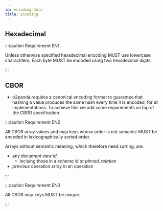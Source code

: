 ```yaml
---
id: encoding-data
title: Encoding
---
```


## Hexadecimal

:::caution Requirement EN1

Unless otherwise specified hexadecimal encoding MUST use lowercase charachters. Each byte MUST be encoded using two hexadecimal digits.

:::

## CBOR

- p2panda requires a canonical encoding format to guarantee that hashing a value produces the same hash every time it is encoded, for all implementations. To achieve this we add some requirements on top of the CBOR specification.

:::caution Requirement EN2

All CBOR array values and map keys whose order is not semantic MUST be encoded in lexicographically sorted order.

Arrays without semantic meaning, which therefore need sorting, are:

- any _document view id_
  - incluing those in a _schema id_ or _pinned_relation_
- _previous_ operation array in an operation

:::

:::caution Requirement EN3

All CBOR map keys MUST be unique.

:::
